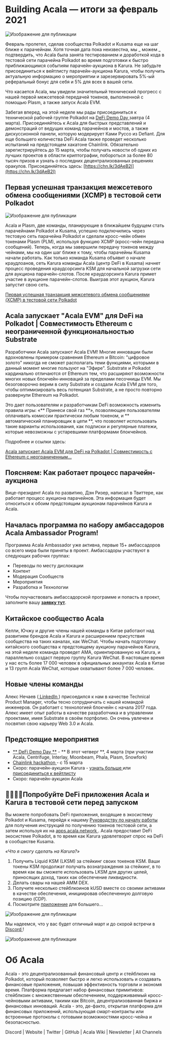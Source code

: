 # **Building Acala — итоги за февраль 2021**

![Изображение для публикации](https://miro.medium.com/max/1600/1*oersbZPWGajTLHLnEkGbeQ.png)

Февраль пролетел, сделав сообщества Polkadot и Kusama еще на шаг ближе к парачейнам. Хотя точная дата пока неизвестна, мы _ можем _ подтвердить, что Acala была занята тестированием и доработкой кода в тестовой сети парачейна Polkadot во время подготовки к быстро приближающимся событиям парачейн-аукциона в Karura. Не забудьте присоединиться к вейтлисту парачейн-аукциона Karura, чтобы получить актуальную информацию о мероприятии и зарезервировать 5%-ый реферальный бонус для себя и 5% для всех в вашей сети.

Что касается Acala, мы увидели значительный технический прогресс с нашей первой межсетевой передачей токенов, выполненной с помощью Plasm, а также запуск Acala EVM.

Забегая вперед, на этой неделе мы рады присоединиться к технической рабочей группе Polkadot на [ DeFi Demo Day ](https://www.crowdcast.io/e/defidemoday) завтра (4 марта). Присоединяйтесь к Acala для быстрых представлений и демонстраций от ведущих команд парачейнов и мостов, а также дискуссионной панели, которую модерирует Ками Руссо из Defiant. Для еще большего количества DeFi Acala также проведет несколько испытаний на предстоящем хакатоне Chainlink. Обязательно зарегистрируйтесь до 15 марта, чтобы получать новости об одних из лучших проектов в области криптографии, побороться за более 80 тысяч призов и узнать о последних децентрализованных решениях оракулов. Присоединяйтесь здесь: [https://chn.lk/3dAeB2I](https://chn.lk/3dAeB2I)

## **Первая успешная транзакция межсетевого обмена сообщениями (XCMP) в тестовой сети Polkadot**

![Изображение для публикации](https://miro.medium.com/max/1400/0*j_NV5cE9SEQrMj-X)

Acala и Plasm, две команды, планирующие в ближайшем будущем стать парачейнами Polkadot и Kusama, успешно подключились через тестовую сеть парачейна Polkadot и сделали кросс-чейн обмен токенами Plasm (PLM), используя функцию XCMP (кросс-чейн передача сообщений). Теперь, когда мы завершили передачу токенов между чейнами, мы на один шаг ближе к тому, чтобы парачейны Kusama начали работать. Как только команда Kusama объявит о начале краудлоанов, сеть Karura команды Acala (центр DeFi в Kusama) начнет процесс проведения краудсорсинга KSM для начальной загрузки сети для аукциона парачейн-слотов. После краудсорсинга Karura примет участие в аукционе парачейн-слотов. Выиграв этот аукцион, Karura запустит свою сеть.

[Первая успешная транзакция межсетевого обмена сообщениями (XCMP) в тестовой сети Polkadot](https://medium.com/acalanetwork/the-first-successful-cross-chain-messaging-passing-xcmp-transaction-on-polkadot-testnet-eb36af2ad8c3)

## **Acala запускает "Acala EVM" для DeFi на Polkadot | Совместимость Ethereum с неограниченной функциональностью Substrate**

Разработчики Acala запускают Acala EVM! Многие инновации были вдохновлены примером сравнения Ethereum и Bitcoin: "цифровое золото" никогда не сможет располагать теми функциями, которыми в данный момент многие пользуют на "Эфире". Substrate и Polkadot кардинально отличаются от Ethereum тем, что расширяют возможности многих новых блокчейн-инноваций за пределами песочницы EVM. Мы безоговорочно верим в силу Substrate и создали Acala EVM для того, чтобы оптимизировать весь потенциал Substrate, а не просто повторно развернули Ethereum на Polkadot.

Это дает пользователям и разработчикам DeFi возможность изменить правила игры: «** Принеси свой газ **», позволяющее пользователям оплачивать комиссии практически любым токеном, и ** автоматический планировщик в цепи **, что позволяет использовать такие варианты использования, как подписки и регулярные платежи, которые невозможны с устаревшими платформами блокчейнов.

Подробнее и ссылки здесь:

[Acala запускает Acala EVM для DeFi на Polkadot | Совместимость с Ethereum с неограниченным…](https://medium.com/acalanetwork/acala-launches-the-acala-evm-for-defi-on-polkadot-ethereum-compatibility-with-unlimited-41aa893ca5a4)

## **Поясняем: Как работает процесс парачейн-аукциона**

Вице-президент Acala по развитию, Дэн Ризер, написал в Твиттере, как работает процесс аукциона парачейнов. Эта информация будет относиться к обоим предстоящим аукционам парачейнов Karura и Acala.

## **Началась программа по набору амбассадоров Acala Ambassador Program!**

Программа Acala Ambassador уже активна, первые 15+ амбассадоров со всего мира были приняты в проект. Амбассадоры участвуют в следующих рабочих группах:

- Переводы по месту дислокации
- Контент
- Модерация Сообществ
- Мероприятия
- Разработка и Технологии

Чтобы поучаствовать амбассадорской программе и попасть в проект, заполните вашу [**заявку тут**](https://acala.hubspotpagebuilder.com/acala-ambassador-program).

## **Китайское сообщество Acala**

Келли, Ючжу и другие члены нашей команды в Китае работают над развитием брендов Acala и Karura и расширением присутствия сообщества на таких каналах, как WeChat. Чтобы начать подготовку китайского сообщества к предстоящему аукциону парачейнов Karura, на этой неделе команда проведет AMA, ориентированную на Karura, и параллельно создаст первую группу Karura WeChat. В настоящее время у нас есть более 17 000 человек в официальных аккаунтах Acala в Китае и 13 групп Acala WeChat, которые охватывают более 7 000 человек.

## Новые члены команды

Алекс Нечаев ([ LinkedIn ](https://www.linkedin.com/in/alnech19/)) присоедился к нам в качестве Technical Product Manager, чтобы тесно сотрудничать с нашей командой инженеров. Он работает с технологией блокчейн с начала 2017 года. Алекс имеет опыт работы в качестве разработчика и в управлении проектами, имея Substrate в своём портфолио. Он очень увлечен и посвятил свою карьеру Web 3.0 и Acala.

## **Предстоящие мероприятия**

- [** DeFi Demo Day **](https://www.crowdcast.io/e/defidemoday) - ** В этот четверг **, 4 марта (при участии Acala, Centrifuge, Interlay, Moonbeam, Phala, Plasm, Snowfork)
- [ Chainlink hackathon ](https://chainlink-2021.devpost.com/) - с 15 марта
- Скоро: парачейн-аукцион Karura - [ узнать больше ](https://medium.com/acalanetwork/karuras-approach-to-the-upcoming-parachain-lease-offering-plo-on-kusama-12fbf09ee463) или [ присоединиться к вейтлисту](https://forms.gle/1YShteaxrenxeauX8)
- Скоро: парачейн-аукцион Acala

## **👩‍💻👨‍💻Попробуйте DeFi приложения Acala и Karura в тестовой сети перед запуском**

Вы можете попробовать DeFi приложения, входящие в экосистему Polkadot и Kusama, перейдя к нашему [ Руководству по началу работы ](https://wiki.acala.network/learn/get-started) для получения инструкций по получению токенов тестовой сети, а затем используя их на [ apps.acala.network ](http://apps.acala.network). Acala предоставит DeFi экосистеме Polkadot, в то время как Karura удовлетворит спрос на DeFi в сообществе Kusama.

_«Что я смогу сделать на Karura?»_

1.  Получить Liquid KSM (LKSM) за стейкинг своих токенов KSM. Ваши токены KSM продолжат получать вознаграждения за стейкинг, в то время как вы сможете использовать LKSM для других целей, приносящих доход, таких как обеспечение ликвидности.
2.  Делать свары на нашей AMM DEX.
3.  Получите несколько стейблкоинов kUSD вместе со своими активами в качестве обеспечения, инициировав обеспеченную долговую позицию (CDP).
4.  Посмотрите [приложение](http://apps.acala.network) для большего…

![Изображение для публикации](https://miro.medium.com/max/3200/0*Zu0B8f4XoS5HVM-K)

Мы надеемся, что у вас будет отличный март и до скорой встречи в [ Discord ](https://discord.gg/vdbFVCH)!

![Изображение для публикации](https://miro.medium.com/max/2402/0*UgMpUJZXP3gBZubo.png)

# Об Acala

Acala - это децентрализованный финансовый центр и стейблкоин на Polkadot, который позволяет быстро и легко использовать и создавать финансовые приложения, повышая эффективность торговли и экономя время. Платформа предлагает набор финансовых примитивов: стейблкоин с множественным обеспечением, поддерживаемый кросс-чейновыми активами, такими как Bitcoin, децентрализованная биржа и финансовых инноваций. Acala - это, де-факто, открытая платформа для финансовых приложений, использующая смарт-контракты или встроенные протоколы с готовыми возможностями кросс-чейна и безопасностью.

Discord | Website | Twitter | GitHub | Acala Wiki | Newsletter | All Channels
